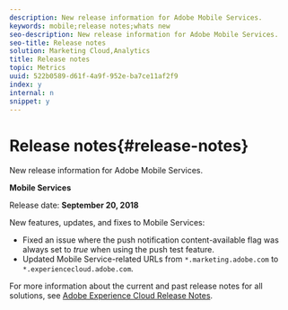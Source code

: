 ```yaml
---
description: New release information for Adobe Mobile Services.
keywords: mobile;release notes;whats new
seo-description: New release information for Adobe Mobile Services.
seo-title: Release notes
solution: Marketing Cloud,Analytics
title: Release notes
topic: Metrics
uuid: 522b0589-d61f-4a9f-952e-ba7ce11af2f9
index: y
internal: n
snippet: y
---
```


# Release notes{#release-notes}

New release information for Adobe Mobile Services.

<a id="section_6F324010FC19458480874B61776351DE"></a>

**Mobile Services**

Release date: **September 20, 2018**

New features, updates, and fixes to Mobile Services:

* Fixed an issue where the push notification content-available flag was always set to *true* when using the push test feature. 
* Updated Mobile Service-related URLs from `*.marketing.adobe.com` to `*.experiencecloud.adobe.com`.

<a id="section_9971225D885743AEBD9E77FC90073234"></a>

For more information about the current and past release notes for all solutions, see [Adobe Experience Cloud Release Notes](https://marketing.adobe.com/resources/help/en_US/whatsnew/). 
